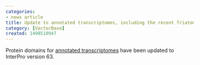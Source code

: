 ```yaml
---
categories:
- news article
title: Update to annotated transcriptomes, including the recent Triatoma sp datasets
category: [VectorBase]
created: 1498510947
---
```

Protein domains for <a href='/annotated-transcriptomes'>annotated transcriptomes</a> have been updated to InterPro version 63. 
